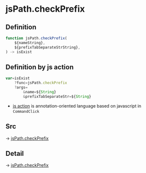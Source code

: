 # jsPath.checkPrefix

## Definition

```js.js
function jsPath.checkPrefix(
	${nameString},
	${prefixTabSeparateStrString},
) -> isExist
```


## Definition by js action

```js.js
var=isExist
	?func=jsPath.checkPrefix
	?args=
		&name=${String}
		&prefixTabSeparateStr=${String}
```

- [js action](#) is annotation-oriented language based on javascript in `CommandClick`



## Src

-> [jsPath.checkPrefix](https://github.com/puutaro/CommandClick/blob/master/app/src/main/java/com/puutaro/commandclick/fragment_lib/terminal_fragment/js_interface/JsPath.kt#L50)

## Detail

-> [jsPath.checkPrefix](https://github.com/puutaro/CommandClick/blob/master/md/developer/js_interface/details/JsPath/checkPrefix.md)
